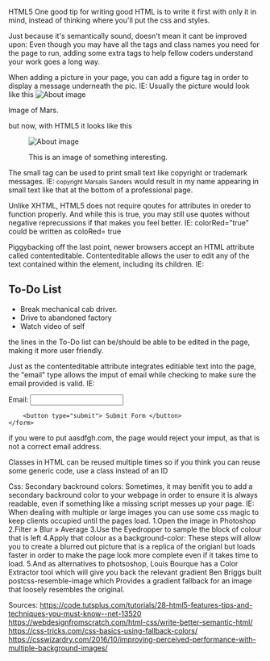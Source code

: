 HTML5
One good tip for writing good HTML is to write it first with only it in mind, instead of thinking where you'll put the css and styles.

Just because it's semantically sound, doesn't mean it cant be improved upon: Even though you may have all the tags and class names you need for the page to run, adding some extra tags to help fellow coders understand your work goes a long way.

When adding a picture in your page, you can add a figure tag in order to display a message underneath the pic.
IE: Usually the picture would look like this 
<img src="path/to/image" alt="About image" />
<p>Image of Mars. </p>
but now, with HTML5 it looks like this
<figure>
    <img src="path/to/image" alt="About image" />
    <figcaption>
        <p>This is an image of something interesting. </p>
    </figcaption>
</figure>

The small tag can be used to print small text like copyright or trademark messages.
IE: <small>copyright Marsalis Sanders</small> would result in my name appearing in small text like that at the bottom of a professional page.

Unlike XHTML, HTML5 does not require qoutes for attributes in oreder to function properly. And while this is true, you may still use quotes without negative reprecussions if that makes you feel better.
IE: colorRed="true" could be written as coloRed= true

Piggybacking off the last point, newer browsers accept an HTML attribute called contenteditable. Contenteditable allows the user to edit any of the text contained within the element, including its children.
IE: 
<!DOCTYPE html>
 
<html lang="en">
<head>
    <meta charset="utf-8">
    <title>untitled</title>
</head>
<body>
    <h2> To-Do List </h2>
     <ul contenteditable="true">
        <li> Break mechanical cab driver. </li>
        <li> Drive to abandoned factory
        <li> Watch video of self </li>
     </ul>
</body>
</html>
the lines in the To-Do list can be/should be able to be edited in the page, making it more user friendly.

Just as the contenteditable attribute integrates editiable text into the page, the "email" type allows the imput of email while checking to make sure the email provided is valid.
IE:
<!DOCTYPE html>
 
<html lang="en">
<head>
    <meta charset="utf-8">
    <title>untitled</title>
</head>
<body>
    <form action="" method="get">
        <label for="email">Email:</label>
        <input id="email" name="email" type="email" />
 
        <button type="submit"> Submit Form </button>
    </form>
</body>
</html>
if you were to put aasdfgh.com, the page would reject your imput, as that is not a correct email address.

Classes in HTML can be reused multiple times so if you think you can reuse some generic code, use a class instead of an ID

Css:
Secondary backround colors: Sometimes, it may benifit you to add a secondary backround color to your webpage in order to ensure it is always readable, even if something like a missing script messes up your page. 
IE:
When dealing with multiple or large images you can use some css magic to keep clients occupied until the pages load.
1.Open the image in Photoshop
2.Filter » Blur » Average
3.Use the Eyedropper to sample the block of colour that is left
4.Apply that colour as a background-color:
These steps will allow you to create a blurred out picture that is a replica of the origianl but loads faster in order to make the page look more complete even if it takes time to load. 
5.And as alternatives to photsoshop, Louis Bourque has a Color Extractor tool which will give you back the relevant gradient 
Ben Briggs built postcss-resemble-image which Provides a gradient fallback for an image that loosely resembles the original.




Sources:
https://code.tutsplus.com/tutorials/28-html5-features-tips-and-techniques-you-must-know--net-13520 
https://webdesignfromscratch.com/html-css/write-better-semantic-html/
https://css-tricks.com/css-basics-using-fallback-colors/
https://csswizardry.com/2016/10/improving-perceived-performance-with-multiple-background-images/